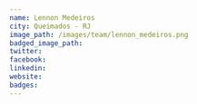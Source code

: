 ```yaml
---
name: Lennon Medeiros
city: Queimados - RJ
image_path: /images/team/lennon_medeiros.png
badged_image_path: 
twitter:
facebook:
linkedin:
website:
badges:
---
```

